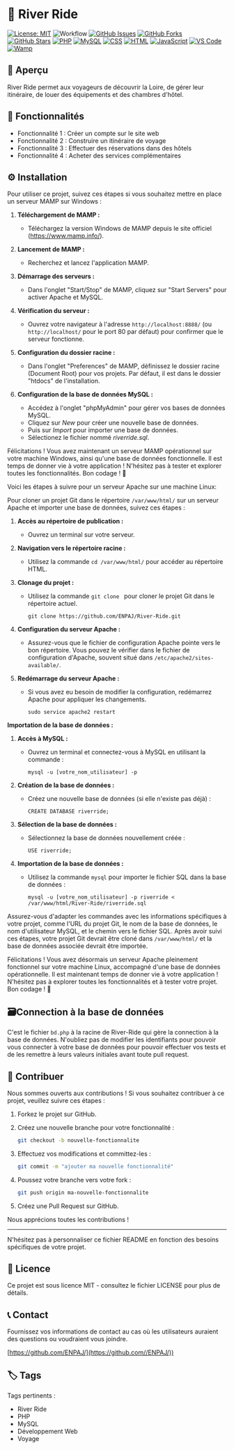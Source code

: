 # 🚤 River Ride

[![License: MIT](https://img.shields.io/badge/License-MIT-yellow.svg)](https://opensource.org/licenses/MIT)
![Workflow](https://github.com/ENPAJ/River-Ride/actions/workflows/sonarcloud.yml/badge.svg)
[![GitHub Issues](https://img.shields.io/github/issues/ENPAJ/River-Ride.svg)](https://github.com/ENPAJ/River-Ride/issues)
[![GitHub Forks](https://img.shields.io/github/forks/ENPAJ/River-Ride.svg)](https://github.com/ENPAJ/River-Ride/network)
[![GitHub Stars](https://img.shields.io/github/stars/ENPAJ/River-Ride.svg)](https://github.com/ENPAJ/River-Ride/stargazers)
[![PHP](https://img.shields.io/badge/PHP-7.4-blue)](https://www.php.net/)
[![MySQL](https://img.shields.io/badge/MySQL-8.0-blue)](https://www.mysql.com/)
[![CSS](https://img.shields.io/badge/CSS-3-green)](https://developer.mozilla.org/en-US/docs/Web/CSS)
[![HTML](https://img.shields.io/badge/HTML-5-orange)](https://developer.mozilla.org/en-US/docs/Web/HTML)
[![JavaScript](https://img.shields.io/badge/JavaScript-ES6-yellow)](https://developer.mozilla.org/en-US/docs/Web/JavaScript)
[![VS Code](https://img.shields.io/badge/VS_Code-1.60-blue)](https://code.visualstudio.com/)
[![Wamp](https://img.shields.io/badge/Wamp-3.2.5-red)](https://www.wampserver.com/en/)
## 🌄 Aperçu

River Ride permet aux voyageurs de découvrir la Loire, de gérer leur itinéraire, de louer des équipements et des chambres d'hôtel.

## 🚀 Fonctionnalités

- Fonctionnalité 1 : Créer un compte sur le site web
- Fonctionnalité 2 : Construire un itinéraire de voyage
- Fonctionnalité 3 : Effectuer des réservations dans des hôtels
- Fonctionnalité 4 : Acheter des services complémentaires

## ⚙️ Installation

Pour utiliser ce projet, suivez ces étapes si vous souhaitez mettre en place un serveur MAMP sur Windows :

1. **Téléchargement de MAMP :**
   - Téléchargez la version Windows de MAMP depuis le site officiel (https://www.mamp.info/).

2. **Lancement de MAMP :**
   - Recherchez et lancez l'application MAMP.

3. **Démarrage des serveurs :**
   - Dans l'onglet "Start/Stop" de MAMP, cliquez sur "Start Servers" pour activer Apache et MySQL.

4. **Vérification du serveur :**
   - Ouvrez votre navigateur à l'adresse `http://localhost:8888/` (ou `http://localhost/` pour le port 80 par défaut) pour confirmer que le serveur fonctionne.

5. **Configuration du dossier racine :**
   - Dans l'onglet "Preferences" de MAMP, définissez le dossier racine (Document Root) pour vos projets. Par défaut, il est dans le dossier "htdocs" de l'installation.

6. **Configuration de la base de données MySQL :**
   - Accédez à l'onglet "phpMyAdmin" pour gérer vos bases de données MySQL.
   - Cliquez sur *New* pour créer une nouvelle base de données.
   - Puis sur *Import* pour importer une base de données.
   - Sélectionez le fichier nommé *riverride.sql*. 

Félicitations ! Vous avez maintenant un serveur MAMP opérationnel sur votre machine Windows, ainsi qu'une base de données fonctionnelle. Il est temps de donner vie à votre application ! N'hésitez pas à tester et explorer toutes les fonctionnalités. Bon codage ! 🚀

Voici les étapes à suivre pour un serveur Apache sur une machine Linux: 

Pour cloner un projet Git dans le répertoire `/var/www/html/` sur un serveur Apache et importer une base de données, suivez ces étapes :

1. **Accès au répertoire de publication :**
   - Ouvrez un terminal sur votre serveur.

2. **Navigation vers le répertoire racine :**
   - Utilisez la commande `cd /var/www/html/` pour accéder au répertoire HTML.

3. **Clonage du projet :**
   - Utilisez la commande `git clone ` pour cloner le projet Git dans le répertoire actuel.
     ```
     git clone https://github.com/ENPAJ/River-Ride.git
     ```

4. **Configuration du serveur Apache :**
   - Assurez-vous que le fichier de configuration Apache pointe vers le bon répertoire. Vous pouvez le vérifier dans le fichier de configuration d'Apache, souvent situé dans `/etc/apache2/sites-available/`.

5. **Redémarrage du serveur Apache :**
   - Si vous avez eu besoin de modifier la configuration, redémarrez Apache pour appliquer les changements.
     ```
     sudo service apache2 restart
     ```

**Importation de la base de données :**

1. **Accès à MySQL :**
   - Ouvrez un terminal et connectez-vous à MySQL en utilisant la commande :
     ```
     mysql -u [votre_nom_utilisateur] -p
     ```

2. **Création de la base de données :**
   - Créez une nouvelle base de données (si elle n'existe pas déjà) :
     ```
     CREATE DATABASE riverride;
     ```

3. **Sélection de la base de données :**
   - Sélectionnez la base de données nouvellement créée :
     ```
     USE riverride;
     ```

4. **Importation de la base de données :**
   - Utilisez la commande `mysql` pour importer le fichier SQL dans la base de données :
     ```
     mysql -u [votre_nom_utilisateur] -p riverride < /var/www/html/River-Ride/riverride.sql
     ```


Assurez-vous d'adapter les commandes avec les informations spécifiques à votre projet, comme l'URL du projet Git, le nom de la base de données, le nom d'utilisateur MySQL, et le chemin vers le fichier SQL. Après avoir suivi ces étapes, votre projet Git devrait être cloné dans `/var/www/html/` et la base de données associée devrait être importée.

Félicitations ! Vous avez désormais un serveur Apache pleinement fonctionnel sur votre machine Linux, accompagné d'une base de données opérationnelle. Il est maintenant temps de donner vie à votre application ! N'hésitez pas à explorer toutes les fonctionnalités et à tester votre projet. Bon codage ! 🚀

<!-- Ajoutez d'autres étapes d'installation si nécessaire -->

## 🗃️Connection à la base de données 
   C'est le fichier ```bd.php``` à la racine de River-Ride qui gère la connection à la base de données. 
   N'oubliez pas de modifier les identifiants pour pouvoir vous connecter à votre base de données pour pouvoir effectuer vos tests et de les remettre à leurs valeurs initiales avant toute pull request.


## 🤝 Contribuer

Nous sommes ouverts aux contributions ! Si vous souhaitez contribuer à ce projet, veuillez suivre ces étapes :

1. Forkez le projet sur GitHub.
2. Créez une nouvelle branche pour votre fonctionnalité :
    ```bash
    git checkout -b nouvelle-fonctionnalite
    ```

3. Effectuez vos modifications et committez-les :
    ```bash
    git commit -m "ajouter ma nouvelle fonctionnalité"
    ```

4. Poussez votre branche vers votre fork :
    ```bash
    git push origin ma-nouvelle-fonctionnalite
    ```

5. Créez une Pull Request sur GitHub.

Nous apprécions toutes les contributions !

---

N'hésitez pas à personnaliser ce fichier README en fonction des besoins spécifiques de votre projet.

    

## 📄 Licence

Ce projet est sous licence MIT - consultez le fichier LICENSE pour plus de détails.

## 📞 Contact

Fournissez vos informations de contact au cas où les utilisateurs auraient des questions ou voudraient vous joindre.

[https://github.com/ENPAJ/](https://github.com//ENPAJ/))

## 🏷️ Tags

Tags pertinents :

- River Ride
- PHP
- MySQL
- Développement Web
- Voyage
